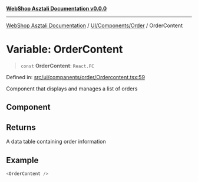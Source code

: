 [**WebShop Asztali Documentation v0.0.0**](../../../../README.md)

***

[WebShop Asztali Documentation](../../../../modules.md) / [UI/Components/Order](../README-2.md) / OrderContent

# Variable: OrderContent

> `const` **OrderContent**: `React.FC`

Defined in: [src/ui/companents/order/Ordercontent.tsx:59](https://github.com/yourusername/webshop_asztali/blob/6cd6b8ff5f7d5531f80a92ddbde9cd7ab8ecd569/src/ui/companents/order/Ordercontent.tsx#L59)

Component that displays and manages a list of orders

## Component

## Returns

A data table containing order information

## Example

```ts
<OrderContent />
```
